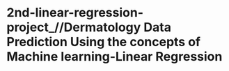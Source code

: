 # 2nd-linear-regression-project_//Dermatology Data Prediction Using the concepts of Machine learning-Linear Regression
